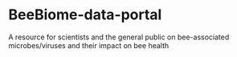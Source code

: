 # BeeBiome-data-portal
A resource for scientists and the general public on bee-associated microbes/viruses and their impact on bee health
